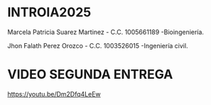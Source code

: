# INTROIA2025
Marcela Patricia Suarez Martinez - C.C. 1005661189 -Bioingeniería.

Jhon Falath Perez Orozco - C.C. 1003526015 -Ingeniería civil.

# VIDEO SEGUNDA ENTREGA 
https://youtu.be/Dm2Dfq4LeEw 
